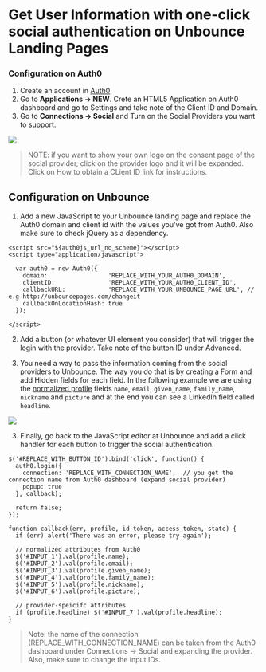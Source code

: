 # Get User Information with one-click social authentication on Unbounce Landing Pages

### Configuration on Auth0

1. Create an account in [Auth0](https://auth0.com)
2. Go to **Applications -> NEW**. Crete an HTML5 Application on Auth0 dashboard and go to Settings and take note of the Client ID and Domain.
3. Go to **Connections -> Social** and Turn on the Social Providers you want to support.

![](https://cloudup.com/c-l39hZ2KH4+)

> NOTE: if you want to show your own logo on the consent page of the social provider, click on the provider logo and it will be expanded. Click on How to obtain a CLient ID link for instructions.

## Configuration on Unbounce

1. Add a new JavaScript to your Unbounce landing page and replace the Auth0 domain and client id with the values you've got from Auth0. Also make sure to check jQuery as a dependency.

```
<script src="${auth0js_url_no_scheme}"></script>
<script type="application/javascript">

  var auth0 = new Auth0({
    domain:                 'REPLACE_WITH_YOUR_AUTH0_DOMAIN',
    clientID:               'REPLACE_WITH_YOUR_AUTH0_CLIENT_ID',
    callbackURL:            'REPLACE_WITH_YOUR_UNBOUNCE_PAGE_URL', // e.g http://unbouncepages.com/changeit
    callbackOnLocationHash: true
  });

</script>
```

2. Add a button (or whatever UI element you consider) that will trigger the login with the provider. Take note of the button ID under Advanced.

3. You need a way to pass the information coming from the social providers to Unbounce. The way you do that is by creating a Form and add Hidden fields for each field. In the following example we are using the [normalized profile](/user-profile) fields `name`, `email`, `given_name`, `family_name`, `nickname` and `picture` and at the end you can see a LinkedIn field called `headline`.

  ![](https://cloudup.com/caDtUPj4EO3+)

3. Finally, go back to the JavaScript editor at Unbounce and add a click handler for each button to trigger the social authentication.

```
$('#REPLACE_WITH_BUTTON_ID').bind('click', function() {
  auth0.login({
    connection: 'REPLACE_WITH_CONNECTION_NAME',  // you get the connection name from Auth0 dashboard (expand social provider)
    popup: true
  }, callback);

  return false;
});

function callback(err, profile, id_token, access_token, state) {
  if (err) alert('There was an error, please try again');

  // normalized attributes from Auth0
  $('#INPUT_1').val(profile.name);
  $('#INPUT_2').val(profile.email);
  $('#INPUT_3').val(profile.given_name);
  $('#INPUT_4').val(profile.family_name);
  $('#INPUT_5').val(profile.nickname);
  $('#INPUT_6').val(profile.picture);

  // provider-speicifc attributes
  if (profile.headline) $('#INPUT_7').val(profile.headline);
}

```

> Note: the name of the connection (REPLACE_WITH_CONNECTION_NAME) can be taken from the Auth0 dashboard under Connections -> Social and expanding the provider. Also, make sure to change the input IDs.
